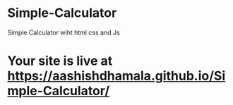 # Simple-Calculator
Simple Calculator wiht html css and Js
# Your site is live at https://aashishdhamala.github.io/Simple-Calculator/
